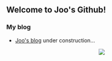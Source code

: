 ## Welcome to Joo's Github!

### My blog
- [Joo's blog](https://dud1111122.github.io/)
under construction...

<p align="center">
  <a href="https://spotify-github-profile.kittinanx.com/api/view?uid=31ewn35gyq6ltej7blu5fk7xyjhy&redirect=true">
    <img src="https://spotify-github-profile.kittinanx.com/api/view?uid=31ewn35gyq6ltej7blu5fk7xyjhy&cover_image=true&theme=default&show_offline=true&background_color=000000&interchange=false&bar_color=53b14f&bar_color_cover=true">
  </a>
</p>
